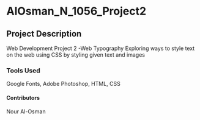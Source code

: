 # AlOsman_N_1056_Project2

## Project Description
Web Development Project 2 -Web Typography
Exploring ways to style text on the web using CSS by styling given text and images

### Tools Used
Google Fonts, Adobe Photoshop, HTML, CSS

#### Contributors
Nour Al-Osman
